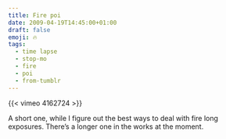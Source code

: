 ```yaml
---
title: Fire poi
date: 2009-04-19T14:45:00+01:00
draft: false
emoji: 🔥
tags:
  - time lapse
  - stop-mo
  - fire
  - poi
  - from-tumblr
---
```

{{< vimeo 4162724 >}}

A short one, while I figure out the best ways to deal with fire long exposures. There’s a longer one in the works at the moment.
